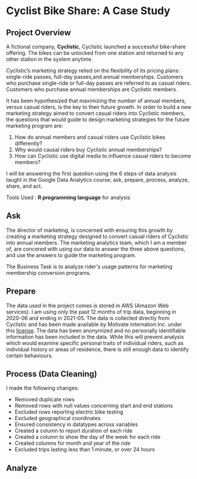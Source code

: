 # Cyclist Bike Share: A Case Study

## Project Overview

A fictional company, **Cyclistic**, Cyclistic launched a successful bike-share offering. The bikes can be unlocked from one station and
returned to any other station in the system anytime.

Cyclistic’s marketing strategy relied on the flexibility of its pricing plans: single-ride passes, full-day passes,and annual memberships. Customers who purchase single-ride or full-day passes are referred to as casual riders. Customers who purchase annual memberships are Cyclistic members.

It has been hypothesized that maximizing the number of annual members, versus casual riders, is the key to their future growth. In order to build a new marketing strategy aimed to convert casual riders into Cyclistic members, the questions that would guide to design marketing strategies for the future marketing program are:

1. How do annual members and casual riders use Cyclistic bikes differently?
2. Why would causal riders buy Cyclistic annual memberships?
3. How can Cyclistic use digital media to influence casual riders to become members?

I will be answering the first question using the 6 steps of data analysis taught in the Google Data Analytics course; ask, prepare, process, analyze, share, and act.

Tools Used : **R programming language** for analysis

## Ask

The director of marketing, is concerned with ensuring this growth by creating a marketing strategy designed to convert casual riders of Cyclistic into annual members. The marketing analytics team, which I am a member of, are concered with using our data to answer the three above questions, and use the answers to guide the marketing program.

The Business Task is to analyze rider's usage patterns for marketing membership conversion programs.

## Prepare

The data used in the project comes is stored in AWS (Amazon Web services). I am using only the past 12 months of trip data, beginning in 2020-06 and ending in 2021-05.
The data is collected directly from Cyclistic and has been made available by Motivate Internation Inc. under this [license](https://www.divvybikes.com/data-license-agreement). The data has been anonymized and no personally identifiable information has been included in the data. While this will prevent analysis which would examine specific personal traits of individual riders, such as individual history or areas of residence, there is still enough data to identify certain behaviours.

## Process (Data Cleaning)

I made the following changes:

* Removed duplicate rows
* Removed rows with null values concerning start and end stations
* Excluded rows reporting electric bike testing
* Excluded geographical coordinates
* Ensured consistency in datatypes across variables
* Created a column to report duration of each ride
* Created a column to show the day of the week for each ride
* Created columns for month and year of the ride
* Excluded trips lasting less than 1 minute, or over 24 hours

## Analyze
